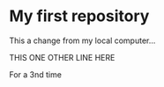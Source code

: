 
# My first repository

This a change from my local computer...

THIS ONE OTHER LINE HERE

For a 3nd time

